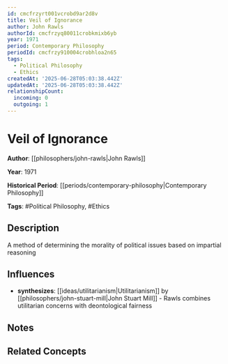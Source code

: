 ```yaml
---
id: cmcfrzyrt001vcrobd9ar2d8v
title: Veil of Ignorance
author: John Rawls
authorId: cmcfrzyq80011crobkmixb6yb
year: 1971
period: Contemporary Philosophy
periodId: cmcfrzy910004crobhloa2n65
tags:
  - Political Philosophy
  - Ethics
createdAt: '2025-06-28T05:03:38.442Z'
updatedAt: '2025-06-28T05:03:38.442Z'
relationshipCount:
  incoming: 0
  outgoing: 1
---
```

# Veil of Ignorance

**Author**: [[philosophers/john-rawls|John Rawls]]

**Year**: 1971

**Historical Period**: [[periods/contemporary-philosophy|Contemporary Philosophy]]

**Tags**: #Political Philosophy, #Ethics

## Description

A method of determining the morality of political issues based on impartial reasoning

## Influences

- **synthesizes**: [[ideas/utilitarianism|Utilitarianism]] by [[philosophers/john-stuart-mill|John Stuart Mill]] - Rawls combines utilitarian concerns with deontological fairness

## Notes

<!-- Add your research notes, quotes, and analysis here -->

## Related Concepts

<!-- Link to related philosophical concepts -->

